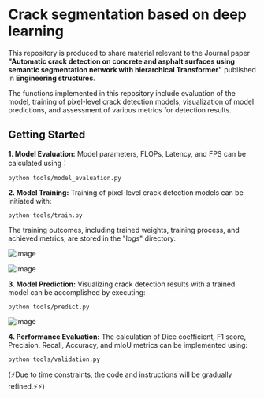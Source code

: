 # Crack segmentation based on deep learning

This repository is produced to share material relevant to the Journal paper **"Automatic crack detection on concrete and asphalt surfaces using semantic segmentation network with hierarchical Transformer"** published in **Engineering structures**.  

The functions implemented in this repository include evaluation of the model, training of pixel-level crack detection models, visualization of model predictions, and assessment of various metrics for detection results.   

## Getting Started


**1. Model Evaluation:** Model parameters, FLOPs, Latency, and FPS can be calculated using：  

```
python tools/model_evaluation.py
```

**2. Model Training:** Training of pixel-level crack detection models can be initiated with:  

```
python tools/train.py
```

The training outcomes, including trained weights, training process, and achieved metrics, are stored in the "logs" directory.

![image](https://github.com/Li-Hubing/CrackSegFormer/assets/103866679/46fd51df-b294-4edd-ad9d-02616d00b0d1)


![image](https://github.com/Li-Hubing/CrackSegFormer/assets/103866679/170b1a24-14a5-4999-a70b-5a8f807a91d3)

**3. Model Prediction:** Visualizing crack detection results with a trained model can be accomplished by executing:

```
python tools/predict.py
```

![image](https://github.com/Li-Hubing/CrackSegFormer/assets/103866679/73ee0a88-04c7-495d-b4e4-0b50e0336d64)

**4. Performance Evaluation:** The calculation of Dice coefficient, F1 score, Precision, Recall, Accuracy, and mIoU metrics can be implemented using:

```
python tools/validation.py
```

(⚡Due to time constraints, the code and instructions will be gradually refined.⚡⚡)
